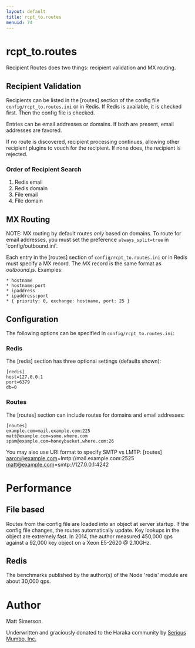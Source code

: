 ```yaml
---
layout: default
title: rcpt_to.routes
menuid: 74
---
```

# rcpt_to.routes

Recipient Routes does two things: recipient validation and MX routing.

## Recipient Validation

Recipients can be listed in the [routes] section of the config file
`config/rcpt_to.routes.ini` or in Redis. If Redis is available, it is checked
first. Then the config file is checked.

Entries can be email addresses or domains. If both are present, email
addresses are favored.

If no route is discovered, recipient processing continues, allowing other
recipient plugins to vouch for the recipient. If none does, the recipient is
rejected.

### Order of Recipient Search

1. Redis email
2. Redis domain
3. File email
4. File domain

## MX Routing

NOTE: MX routing by default routes *only* based on domains. To route for email
addresses, you must set the preference `always_split=true` in
'config/outbound.ini'.

Each entry in the [routes] section of `config/rcpt_to.routes.ini` or in Redis
must specify a MX record. The MX record is the same format as _outbound.js_.
Examples:

    * hostname
    * hostname:port
    * ipaddress
    * ipaddress:port
    * { priority: 0, exchange: hostname, port: 25 }

## Configuration

The following options can be specified in `config/rcpt_to.routes.ini`:

### Redis

The [redis] section has three optional settings (defaults shown):

    [redis]
    host=127.0.0.1
    port=6379
    db=0

### Routes

The [routes] section can include routes for domains and email addresses:

    [routes]
    example.com=mail.example.com:225
    matt@example.com=some.where.com
    spam@example.com=honeybucket.where.com:26

You may also use URI format to specify SMTP vs LMTP:
    [routes]
    aaron@example.com=lmtp://mail.example.com:2525
    matt@example.com=smtp://127.0.0.1:4242

# Performance

## File based

Routes from the config file are loaded into an object at server startup. If
the config file changes, the routes automatically update. Key lookups in the
object are extremely fast. In 2014, the author measured 450,000 qps against
a 92,000 key object on a Xeon E5-2620 @ 2.10GHz.

## Redis

The benchmarks published by the author(s) of the Node 'redis' module are
about 30,000 qps.

# Author

Matt Simerson.

Underwritten and graciously donated to the Haraka community
by [Serious Mumbo, Inc.](http://seriousmumbo.com)

